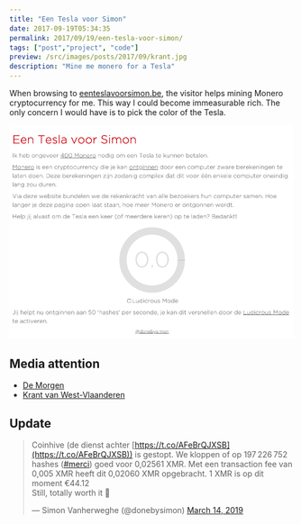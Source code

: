 ```yaml
---
title: "Een Tesla voor Simon"
date: 2017-09-19T05:34:35
permalink: 2017/09/19/een-tesla-voor-simon/
tags: ["post","project", "code"]
preview: /src/images/posts/2017/09/krant.jpg
description: "Mine me monero for a Tesla"
---
```

When browsing to [eenteslavoorsimon.be](https://eenteslavoorsimon.be/), the visitor helps mining Monero cryptocurrency for me. This way I could become immeasurable rich. The only concern I would have is to pick the color of the Tesla.

[![Screenshot of the webpage eenteslavoorsimon.be](/src/images/posts/2017/09/tesla-screenshot.png)](https://web.archive.org/web/20170921124423/https://eenteslavoorsimon.be/)

## Media attention

* [De Morgen](https://www.demorgen.be/economie/simon-wil-graag-een-tesla-en-u-kunt-hem-daarbij-helpen-b123f36e/)
* [Krant van West-Vlaanderen](https://kw.knack.be/west-vlaanderen/nieuws/onderwijs-en-jeugd/docent-howest-wil-tesla-verdienen-met-jouw-computer/article-normal-279253.html)

## Update

> Coinhive (de dienst achter [https://t.co/AFeBrQJXSB](https://t.co/AFeBrQJXSB)) is gestopt. We kloppen of op 197 226 752 hashes ([#merci](https://twitter.com/hashtag/merci?src=hash&ref_src=twsrc%5Etfw)) goed voor 0,02561 XMR. Met een transaction fee van 0,005 XMR heeft dit 0,02060 XMR opgebracht. 1 XMR is op dit moment €44.12  
> Still, totally worth it 🤑
>
> — Simon Vanherweghe (@donebysimon) [March 14, 2019](https://twitter.com/donebysimon/status/1106099705237393408?ref_src=twsrc%5Etfw)
